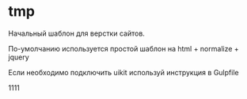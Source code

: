 # tmp
<p>Начальный шаблон для верстки сайтов.</p>
<p>По-умолчанию используется простой шаблон на html + normalize + jquery</p>
<p>Если необходимо подключить uikit используй инструкция в Gulpfile</p>
1111
